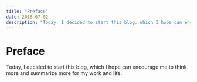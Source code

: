 ```yaml
---
title: "Preface"
date: 2018-07-02
description: "Today, I decided to start this blog, which I hope can encourage me to think more and summarize more for my work and life."
---
```


# Preface

Today, I decided to start this blog, which I hope can encourage me to think more and summarize more for my work and life.